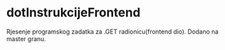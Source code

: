 # dotInstrukcijeFrontend
Rjesenje programskog zadatka za .GET radionicu(frontend dio).
Dodano na master granu.
